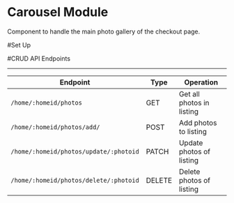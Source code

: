 # Carousel Module
Component to handle the main photo gallery of the checkout page.

#Set Up

#CRUD API Endpoints
_______________________________________________________________________________
| Endpoint                                | Type   | Operation                 |
|-----------------------------------------|--------|---------------------------|
| `/home/:homeid/photos`                  | GET    | Get all photos in listing |
| `/home/:homeid/photos/add/`             | POST   | Add photos to listing     |
| `/home/:homeid/photos/update/:photoid`  | PATCH  | Update photos of listing  |
| `/home/:homeid/photos/delete/:photoid`  | DELETE | Delete photos of listing  |

